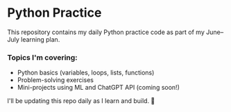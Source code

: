 # Python Practice

This repository contains my daily Python practice code as part of my June–July learning plan.

### Topics I'm covering:
- Python basics (variables, loops, lists, functions)
- Problem-solving exercises
- Mini-projects using ML and ChatGPT API (coming soon!)

I'll be updating this repo daily as I learn and build. 🚀

